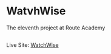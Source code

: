 # WatvhWise

The eleventh project at Route Academy
##


Live Site: [WatchWise](https://o-marss.github.io/loginPage/)
